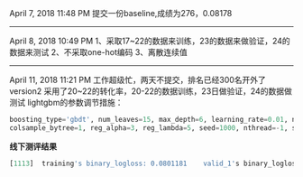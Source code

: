 April 7, 2018 11:48 PM
提交一份baseline,成绩为276，0.08178

---
April 8, 2018 10:49 PM
1、采取17~22的数据来训练，23的数据来做验证，24的数据来测试
2、不采取one-hot编码
3、离散连续值


- - -


April 11, 2018 11:21 PM
工作超级忙，两天不提交，排名已经300名开外了
version2 采用了20~22的转化率，20-22的数据训练，23日做验证，24的数据做测试
lightgbm的参数调节措施：
```python 
boosting_type='gbdt', num_leaves=15, max_depth=6, learning_rate=0.01, n_estimators=10000,max_bin=425, subsample_for_bin=50000, objective='binary', min_split_gain=0,min_child_weight=5, min_child_samples=10, subsample=1, subsample_freq=1,min_data_in_leaf = 2000,bagging_fraction =0.7,bagging_freq = 1,
colsample_bytree=1, reg_alpha=3, reg_lambda=5, seed=1000, nthread=-1, silent=True
```
**线下测评结果** 
```python
[1113]	training's binary_logloss: 0.0801181	valid_1's binary_logloss: 0.0793828
```

